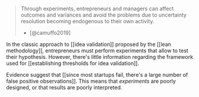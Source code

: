 > Through experiments, entrepreneurs and managers can affect outcomes and variances and avoid the problems due to uncertainty resolution becoming endogenous to their own activity. 
> - [@camuffo2019]

In the classic approach to [[idea validation]] proposed by the [[lean methodology]], entrepreneurs must perform experiments that allow to test their hypothesis. However, there's little information regarding the framework used for [[establishing thresholds for idea validation]]. 

Evidence suggest that [[since most startups fail, there's a large number of false positive observations]]. This means that *experiments* are poorly designed, or that results are poorly interpreted.